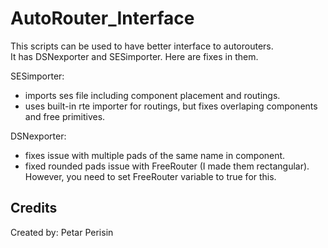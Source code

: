 # AutoRouter_Interface
This scripts can be used to have better interface to autorouters.\
It has DSNexporter and SESimporter. Here are fixes in them.

SESimporter:
- imports ses file including component placement and routings.
- uses built-in rte importer for routings, but fixes overlaping components and free primitives.

DSNexporter:
- fixes issue with multiple pads of the same name in component.
- fixed rounded pads issue with FreeRouter (I made them rectangular). However, you need to set FreeRouter variable to true for this.


## Credits
Created by: Petar Perisin